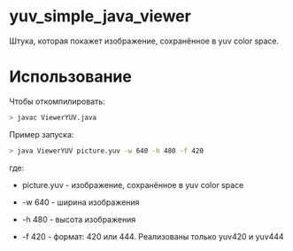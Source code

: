 # yuv_simple_java_viewer

Штука, которая покажет изображение, сохранённое в yuv color space.

# Использование

Чтобы откомпилировать:

``` bash
> javac ViewerYUV.java
```

Пример запуска:

``` bash
> java ViewerYUV picture.yuv -w 640 -h 480 -f 420
```

где:

- picture.yuv - изображение, сохранённое в yuv color space

- -w 640 - ширина изображения

- -h 480 - высота изображения

- -f 420 - формат: 420 или 444. Реализованы только yuv420 и yuv444